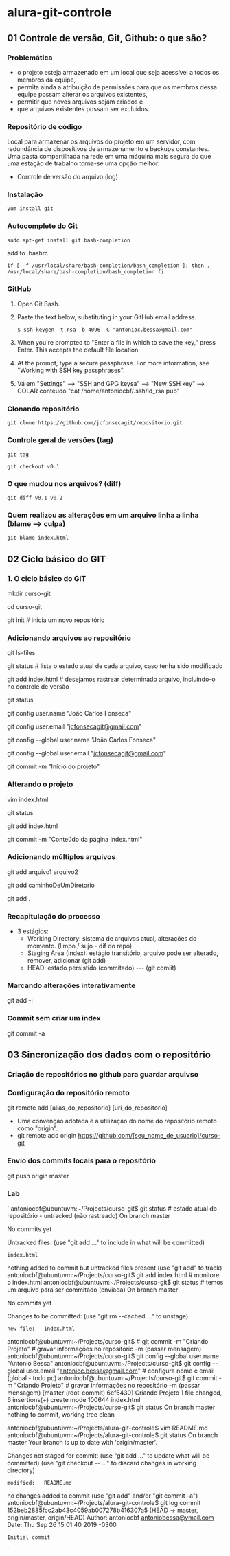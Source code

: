 # alura-git-controle

## 01 Controle de versão, Git, Github: o que são?

### Problemática
* o projeto esteja armazenado em um local que seja acessível a todos os membros da equipe, 
* permita ainda a atribuição de permissões para que os membros dessa equipe possam alterar os arquivos existentes, 
* permitir que novos arquivos sejam criados e 
* que arquivos existentes possam ser excluídos.

### Repositório de código

Local para armazenar os arquivos do projeto em um servidor, com redundância de dispositivos de armazenamento e backups constantes. Uma pasta compartilhada na rede em uma máquina mais segura do que uma estação de trabalho torna-se uma opção melhor.
* Controle de versão do arquivo (log)

### Instalação

`yum install git`


### Autocomplete do Git

`sudo apt-get install git bash-completion`

add to .bashrc

`
  if [ -f /usr/local/share/bash-completion/bash_completion ]; then
    . /usr/local/share/bash-completion/bash_completion
  fi
`

### GitHub

1. Open Git Bash.

2. Paste the text below, substituting in your GitHub email address.

   `$ ssh-keygen -t rsa -b 4096 -C "antonioc.bessa@gmail.com" `

3. When you're prompted to "Enter a file in which to save the key," press Enter. This accepts the default file location.

4. At the prompt, type a secure passphrase. For more information, see "Working with SSH key passphrases".

5. Vá em "Settings" --> "SSH and GPG keysa" --> "New SSH key"  --> COLAR conteúdo  "cat /home/antoniocbf/.ssh/id_rsa.pub"

### Clonando repositório

`git clone https://github.com/jcfonsecagit/repositorio.git `

### Controle geral de versões (tag)

`git tag`

`git checkout v0.1`


### O que mudou nos arquivos? (diff)
`git diff v0.1 v0.2`


### Quem realizou as alterações em um arquivo linha a linha (blame --> culpa)
`git blame index.html`

## 02 Ciclo básico do GIT

### 1. O ciclo básico do GIT

mkdir curso-git

cd curso-git

git init #  inicia um novo repositório

### Adicionando arquivos ao repositório
git ls-files

git status # lista o estado atual de cada arquivo, caso tenha sido modificado

git add index.html # desejamos rastrear determinado arquivo, incluindo-o no controle de versão

git status

git config user.name "João Carlos Fonseca"

git config user.email "jcfonsecagit@gmail.com"

git config --global user.name "João Carlos Fonseca"

git config --global user.email "jcfonsecagit@gmail.com"

git commit -m "Início do projeto"


### Alterando o projeto
vim index.html

git status

git add index.html

git commit -m "Conteúdo da página index.html"

### Adicionando múltiplos arquivos
git add arquivo1 arquivo2

git add caminhoDeUmDiretorio

git add .

### Recapitulação do processo
* 3 estágios:
	* Working Directory: sistema de arquivos atual, alterações do momento. (limpo / sujo - dif do repo)
	* Staging Area (Index): estágio transitório, arquivo pode ser alterado, remover, adicionar (git add) 
	* HEAD: estado persistido (commitado) --- (git comiit)

### Marcando alterações interativamente
git add -i

### Commit sem criar um index
git commit -a


## 03 Sincronização dos dados com o repositório

### Criação de repositórios no github para guardar arquivso

### Configuração do repositório remoto

git remote add [alias_do_repositorio] [uri_do_repositorio]

* Uma convenção adotada é a utilização do nome do repositório remoto como "origin".
* git remote add origin https://github.com/[seu_nome_de_usuario]/curso-git

### Envio dos commits locais para o repositório
git push origin master


### Lab

`
antoniocbf@ubuntuvm:~/Projects/curso-git$ git status # estado atual do repositório - untracked (não rastreado)
On branch master

No commits yet

Untracked files:
  (use "git add <file>..." to include in what will be committed)

	index.html

nothing added to commit but untracked files present (use "git add" to track)
antoniocbf@ubuntuvm:~/Projects/curso-git$ git add index.html # monitore o index.html
antoniocbf@ubuntuvm:~/Projects/curso-git$ git status # temos um arquivo para ser commitado (enviada)
On branch master

No commits yet

Changes to be committed:
  (use "git rm --cached <file>..." to unstage)

	new file:   index.html

antoniocbf@ubuntuvm:~/Projects/curso-git$ # git commit -m "Criando Projeto" # gravar informações no repositório -m (passar mensagem)
antoniocbf@ubuntuvm:~/Projects/curso-git$ git config --global user.name "Antonio Bessa"
antoniocbf@ubuntuvm:~/Projects/curso-git$ git config --global user.email "antonioc.bessa@gmail.com" # configura nome e email (global - todo pc)
antoniocbf@ubuntuvm:~/Projects/curso-git$  git commit -m "Criando Projeto" # gravar informações no repositório -m (passar mensagem)
[master (root-commit) 6ef5430] Criando Projeto
 1 file changed, 6 insertions(+)
 create mode 100644 index.html
antoniocbf@ubuntuvm:~/Projects/curso-git$ git status
On branch master
nothing to commit, working tree clean


antoniocbf@ubuntuvm:~/Projects/alura-git-controle$ vim README.md 
antoniocbf@ubuntuvm:~/Projects/alura-git-controle$ git status
On branch master
Your branch is up to date with 'origin/master'.

Changes not staged for commit:
  (use "git add <file>..." to update what will be committed)
  (use "git checkout -- <file>..." to discard changes in working directory)

	modified:   README.md

no changes added to commit (use "git add" and/or "git commit -a")
antoniocbf@ubuntuvm:~/Projects/alura-git-controle$ git log
commit 152beb2885fcc2ab43c4059ab007278b416307a5 (HEAD -> master, origin/master, origin/HEAD)
Author: antoniocbf <antoniobessa@ymail.com>
Date:   Thu Sep 26 15:01:40 2019 -0300

    Initial commit
`

